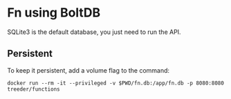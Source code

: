 # Fn using BoltDB

SQLite3 is the default database, you just need to run the API.

## Persistent

To keep it persistent, add a volume flag to the command:

```
docker run --rm -it --privileged -v $PWD/fn.db:/app/fn.db -p 8080:8080 treeder/functions
```
